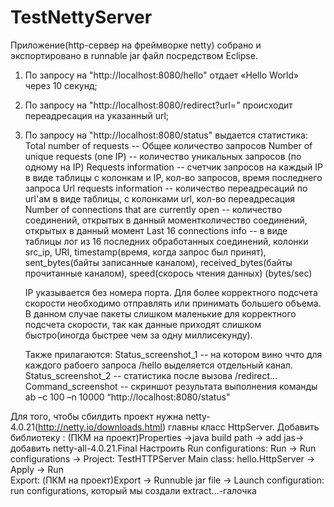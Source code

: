 TestNettyServer
===============
Приложение(http-сервер на фреймворке netty) собрано и экспортировано в runnable jar файл посредством Eclipse.

1. По запросу на "http://localhost:8080/hello" отдает «Hello World» через 10 секунд;
2. По запросу на "http://localhost:8080/redirect?url=<url>" происходит переадресация на указанный url;
3. По запросу на "http://localhost:8080/status" выдается статистика:
	Total number of requests -- Общее количество запросов
	Number of unique requests (one IP) -- количество уникальных запросов (по одному на IP)
	Requests information -- счетчик запросов на каждый IP в виде таблицы с колонкам и IP, кол-во запросов, время последнего запроса
	Url requests information -- количество переадресаций по url'ам  в виде таблицы, с колонками url, кол-во переадресация
	Number of connections that are currently open -- количество соединений, открытых в данный моментколичество соединений, открытых в данный момент
	Last 16 connections info -- в виде таблицы лог из 16 последних обработанных соединений, колонки src_ip, URI, timestamp(время, когда запрос был принят),  sent_bytes(байты записанные каналом), received_bytes(байты прочитанные каналом), speed(скорось чтения данных) (bytes/sec)


	IP указывается без номера порта.
	Для более корректного подсчета скорости необходимо отправлять или принимать большего объема. В данном случае пакеты слишком маленькие для корректного подсчета скорости, так как данные приходят слишком быстро(иногда быстрее чем за одну миллисекунду).

	Также прилагаются:
		Status_screenshot_1 -- на котором вино ччто для каждого рабоего запроса /hello выделяется отдельный канал.
		Status_screenshot_2 -- статистика после вызова /redirect...
		Command_screenshot -- скриншот результата выполнения команды ab –c 100 –n 10000 “http://localhost:8080/status"

Для того, чтобы сбилдить проект нужна netty-4.0.21(http://netty.io/downloads.html) главны класс HttpServer. 
Добавить библиотеку : (ПКМ на проект)Properties ->java build path -> add jas-> добавить netty-all-4.0.21.Final
Настроить Run configurations:  Run -> Run configurations -> Project: TestHTTPServer   Main class: hello.HttpServer -> Apply -> Run  
Export: (ПКМ на проект)Export -> Runnuble jar file -> Launch configuration: run configurations, который мы создали   extract...-галочка
